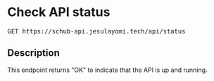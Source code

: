 # Check API status

<pre id='liveapi-code'>GET https://schub-api.jesulayomi.tech/api/status
</pre>

## Description
This endpoint returns "OK" to indicate that the API is up and running.

